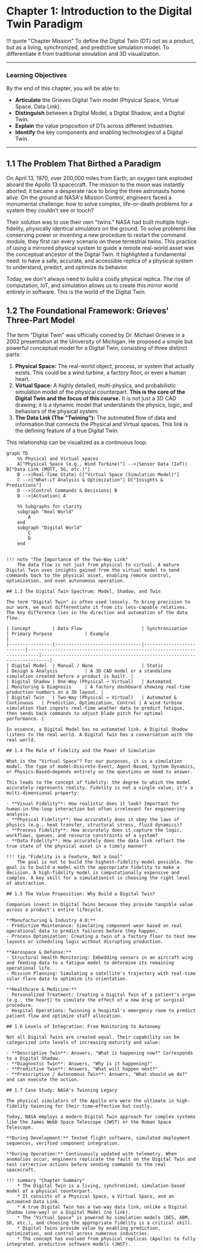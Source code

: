 # Chapter 1: Introduction to the Digital Twin Paradigm

!!! quote "Chapter Mission"
    To define the Digital Twin (DT) not as a product, but as a living, synchronized, and predictive simulation model. To differentiate it from traditional simulation and 3D visualization.

---

### Learning Objectives

By the end of this chapter, you will be able to:

*   **Articulate** the Grieves Digital Twin model (Physical Space, Virtual Space, Data Link).
*   **Distinguish** between a Digital Model, a Digital Shadow, and a Digital Twin.
*   **Explain** the value proposition of DTs across different industries.
*   **Identify** the key components and enabling technologies of a Digital Twin.

---

## 1.1 The Problem That Birthed a Paradigm

On April 13, 1970, over 200,000 miles from Earth, an oxygen tank exploded aboard the Apollo 13 spacecraft. The mission to the moon was instantly aborted; it became a desperate race to bring the three astronauts home alive. On the ground at NASA's Mission Control, engineers faced a monumental challenge: how to solve complex, life-or-death problems for a system they couldn't see or touch?

Their solution was to use their own "twins." NASA had built multiple high-fidelity, physically identical simulators on the ground. To solve problems like conserving power or inventing a new procedure to restart the command module, they first ran every scenario on these terrestrial twins. This practice of using a mirrored physical system to guide a remote real-world asset was the conceptual ancestor of the Digital Twin. It highlighted a fundamental need: to have a safe, accurate, and accessible replica of a physical system to understand, predict, and optimize its behavior.

Today, we don't always need to build a costly physical replica. The rise of computation, IoT, and simulation allows us to create this mirror world entirely in software. This is the world of the Digital Twin.

## 1.2 The Foundational Framework: Grieves' Three-Part Model

The term "Digital Twin" was officially coined by Dr. Michael Grieves in a 2002 presentation at the University of Michigan. He proposed a simple but powerful conceptual model for a Digital Twin, consisting of three distinct parts:

1.  **Physical Space:** The real-world object, process, or system that actually exists. This could be a wind turbine, a factory floor, or even a human heart.
2.  **Virtual Space:** A highly detailed, multi-physics, and probabilistic simulation model of the physical counterpart. **This is the core of the Digital Twin and the focus of this course.** It is not just a 3D CAD drawing; it is a dynamic model that understands the physics, logic, and behaviors of the physical system.
3.  **The Data Link (The "Twining"):** The automated flow of data and information that connects the Physical and Virtual spaces. This link is the defining feature of a true Digital Twin.

This relationship can be visualized as a continuous loop:

```mermaid
graph TD
    %% Physical and Virtual spaces
    A["Physical Space (e.g., Wind Turbine)"] -->|Sensor Data (IoT)| B["Data Link (MQTT, 5G, etc.)"]
    B -->|Real-Time State| C["Virtual Space (Simulation Model)"]
    C -->|"What-if Analysis & Optimization"| D["Insights & Predictions"]
    D -->|Control Commands & Decisions| B
    B -->|Actuation| A

    %% Subgraphs for clarity
    subgraph "Real World"
        A
    end
    subgraph "Digital World"
        C
        D
    end


!!! note "The Importance of the Two-Way Link"
    The data flow is not just from physical to virtual. A mature Digital Twin uses insights gained from the virtual model to send commands back to the physical asset, enabling remote control, optimization, and even autonomous operation.

## 1.3 The Digital Twin Spectrum: Model, Shadow, and Twin

The term "Digital Twin" is often used loosely. To bring precision to our work, we must differentiate it from its less-capable relatives. The key difference lies in the direction and automation of the data flow.

| Concept        | Data Flow                      | Synchronization          | Primary Purpose            | Example                                                                 |
|----------------|--------------------------------|--------------------------|--------------------------------------------------------------------------|-------------------------------------------------------------------------|
| Digital Model  | Manual / None                  | Static                   | Design & Analysis          | A 3D CAD model or a standalone simulation created before a product is built. |
| Digital Shadow | One-Way (Physical ➞ Virtual)   | Automated                | Monitoring & Diagnosis     | A factory dashboard showing real-time production numbers on a 3D layout. |
| Digital Twin   | Two-Way (Physical ⇔ Virtual)   | Automated & Continuous   | Prediction, Optimization, Control | A wind turbine simulation that ingests real-time weather data to predict fatigue, then sends back commands to adjust blade pitch for optimal performance. |

In essence, a Digital Model has no automated link. A Digital Shadow listens to the real world. A Digital Twin has a conversation with the real world.

## 1.4 The Role of Fidelity and the Power of Simulation

What is the "Virtual Space"? For our purposes, it is a simulation model. The type of model—Discrete-Event, Agent-Based, System Dynamics, or Physics-Based—depends entirely on the questions we need to answer.

This leads to the concept of fidelity: the degree to which the model accurately represents reality. Fidelity is not a single value; it's a multi-dimensional property:

- **Visual Fidelity**: How realistic does it look? Important for human-in-the-loop interaction but often irrelevant for engineering analysis.
- **Physical Fidelity**: How accurately does it obey the laws of physics (e.g., heat transfer, structural stress, fluid dynamics)?
- **Process Fidelity**: How accurately does it capture the logic, workflows, queues, and resource constraints of a system?
- **Data Fidelity**: How accurately does the data link reflect the true state of the physical asset in a timely manner?

!!! tip "Fidelity is a Feature, Not a Goal"
    The goal is not to build the highest-fidelity model possible. The goal is to build a model with the appropriate fidelity to make a decision. A high-fidelity model is computationally expensive and complex. A key skill for a simulationist is choosing the right level of abstraction.

## 1.5 The Value Proposition: Why Build a Digital Twin?

Companies invest in Digital Twins because they provide tangible value across a product's entire lifecycle.

**Manufacturing & Industry 4.0:**
- Predictive Maintenance: Simulating component wear based on real operational data to predict failures before they happen.
- Process Optimization: Creating a twin of a factory floor to test new layouts or scheduling logic without disrupting production.

**Aerospace & Defense:**
- Structural Health Monitoring: Embedding sensors in an aircraft wing and feeding data to a fatigue model to determine its remaining operational life.
- Mission Planning: Simulating a satellite's trajectory with real-time solar flare data to optimize its orientation.

**Healthcare & Medicine:**
- Personalized Treatment: Creating a Digital Twin of a patient's organ (e.g., the heart) to simulate the effect of a new drug or surgical procedure.
- Hospital Operations: Twinning a hospital's emergency room to predict patient flow and optimize staff allocation.

## 1.6 Levels of Integration: From Monitoring to Autonomy

Not all Digital Twins are created equal. Their capability can be categorized into levels of increasing maturity and value:

- **Descriptive Twin**: Answers, "What is happening now?" Corresponds to a Digital Shadow.
- **Diagnostic Twin**: Answers, "Why is it happening?"
- **Predictive Twin**: Answers, "What will happen next?"
- **Prescriptive / Autonomous Twin**: Answers, "What should we do?" and can execute the action.

## 1.7 Case Study: NASA's Twinning Legacy

The physical simulators of the Apollo era were the ultimate in high-fidelity twinning for their time—effective but costly.

Today, NASA employs a modern Digital Twin approach for complex systems like the James Webb Space Telescope (JWST) or the Roman Space Telescope.

**During Development:** Tested flight software, simulated deployment sequences, verified component integration.

**During Operation:** Continuously updated with telemetry. When anomalies occur, engineers replicate the fault on the Digital Twin and test corrective actions before sending commands to the real spacecraft.

!!! summary "Chapter Summary"
    * The Digital Twin is a living, synchronized, simulation-based model of a physical counterpart.
    * It consists of a Physical Space, a Virtual Space, and an automated Data Link.
    * A true Digital Twin has a two-way data link, unlike a Digital Shadow (one-way) or a Digital Model (no link).
    * The "Virtual Space" is powered by simulation models (DES, ABM, SD, etc.), and choosing the appropriate fidelity is a critical skill.
    * Digital Twins provide value by enabling prediction, optimization, and control across numerous industries.
    * The concept has evolved from physical replicas (Apollo) to fully integrated, predictive software models (JWST).
